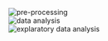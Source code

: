 ![pre-processing](https://i.postimg.cc/Z5YJnS29/python-pre-processing.png)  
![data analysis](https://i.postimg.cc/dQdsSnG0/python-data-analysis.png)  
![explaratory data analysis](https://i.postimg.cc/CLghyD4s/python-explaratory-data-analysis.png)  
